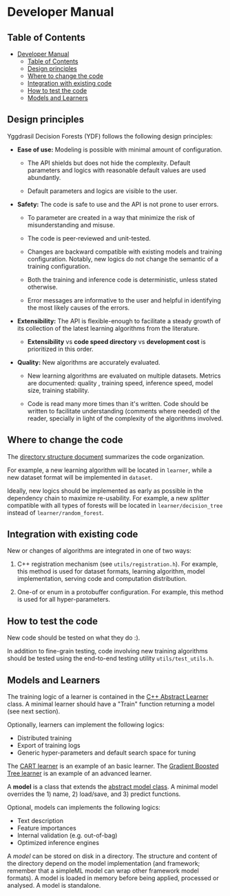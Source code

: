# Developer Manual

## Table of Contents

<!--ts-->

*   [Developer Manual](#developer-manual)
    *   [Table of Contents](#table-of-contents)
    *   [Design principles](#design-principles)
    *   [Where to change the code](#where-to-change-the-code)
    *   [Integration with existing code](#integration-with-existing-code)
    *   [How to test the code](#how-to-test-the-code)
    *   [Models and Learners](#models-and-learners)

<!-- Added by: gbm, at: Mon 10 May 2021 03:50:42 PM CEST -->

<!--te-->

## Design principles

Yggdrasil Decision Forests (YDF) follows the following design principles:

-   **Ease of use:** Modeling is possible with minimal amount of configuration.

    -   The API shields but does not hide the complexity. Default parameters and
        logics with reasonable default values are used abundantly.

    -   Default parameters and logics are visible to the user.

-   **Safety:** The code is safe to use and the API is not prone to user errors.

    -   To parameter are created in a way that minimize the risk of
        misunderstanding and misuse.

    -   The code is peer-reviewed and unit-tested.

    -   Changes are backward compatible with existing models and training
        configuration. Notably, new logics do not change the semantic of a
        training configuration.

    -   Both the training and inference code is deterministic, unless stated
        otherwise.

    -   Error messages are informative to the user and helpful in identifying
        the most likely causes of the errors.

-   **Extensibility:** The API is flexible-enough to facilitate a steady growth
    of its collection of the latest learning algorithms from the literature.

    -   **Extensibility** vs **code speed directory** vs **development cost** is
        prioritized in this order.

-   **Quality:** New algorithms are accurately evaluated.

    -   New learning algorithms are evaluated on multiple datasets. Metrics are
        documented: quality , training speed, inference speed, model size,
        training stability.

    -   Code is read many more times than it's written. Code should be written
        to facilitate understanding (comments where needed) of the reader,
        specially in light of the complexity of the algorithms involved.

## Where to change the code

The [directory structure document](directory_structure.md) summarizes the code
organization.

For example, a new learning algorithm will be located in `learner`, while a new
dataset format will be implemented in `dataset`.

Ideally, new logics should be implemented as early as possible in the dependency
chain to maximize re-usability. For example, a new *splitter* compatible with
all types of forests will be located in `learner/decision_tree` instead of
`learner/random_forest`.

## Integration with existing code

New or changes of algorithms are integrated in one of two ways:

1.  C++ registration mechanism (see `utils/registration.h`). For example, this
    method is used for dataset formats, learning algorithm, model
    implementation, serving code and computation distribution.

2.  One-of or enum in a protobuffer configuration. For example, this method is
    used for all hyper-parameters.

## How to test the code

New code should be tested on what they do :).

In addition to fine-grain testing, code involving new training algorithms should
be tested using the end-to-end testing utility `utils/test_utils.h`.

## Models and Learners

The training logic of a learner is contained in the
[C++ Abstract Learner](yggdrasil_decision_forests/learner/abstract_learner.h)
class. A minimal learner should have a "Train" function returning a model (see
next section).

Optionally, learners can implement the following logics:

-   Distributed training
-   Export of training logs
-   Generic hyper-parameters and default search space for tuning

The [CART learner](yggdrasil_decision_forests/learner/cart) is an example of an
basic learner. The
[Gradient Boosted Tree learner](yggdrasil_decision_forests/learner/gradient_boosted_trees)
is an example of an advanced learner.

A **model** is a class that extends the
[abstract model class](yggdrasil_decision_forests/model/abstract_model.h). A
minimal model overrides the 1) name, 2) load/save, and 3) predict functions.

Optional, models can implements the following logics:

-   Text description
-   Feature importances
-   Internal validation (e.g. out-of-bag)
-   Optimized inference engines

A *model* can be stored on disk in a directory. The structure and content of the
directory depend on the model implementation (and framework; remember that a
simpleML model can wrap other framework model formats). A model is loaded in
memory before being applied, processed or analysed. A model is standalone.
